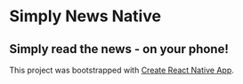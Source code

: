 # Simply News Native

## Simply read the news - on your phone!

This project was bootstrapped with [Create React Native App](https://github.com/react-community/create-react-native-app).
